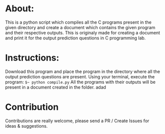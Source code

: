 <h1>About:</h1>

This is a python script which compiles all the C programs present in the given directory and create a document which contains the given program and their respective outputs. This is originaly made for creating a document and print it for the output prediction questions in C programming lab.

<h1>Instructions:</h1>

Download this program and place the program in the directory where all the output prediction questions are present. Using your terminal, execute the program: ` $~ python compile.py ` All the programs with their outputs will be present in a document created in the folder. adad

<h1>Contribution</h1>
Contributions are really welcome, please send a PR / Create Issues for ideas & suggestions.
